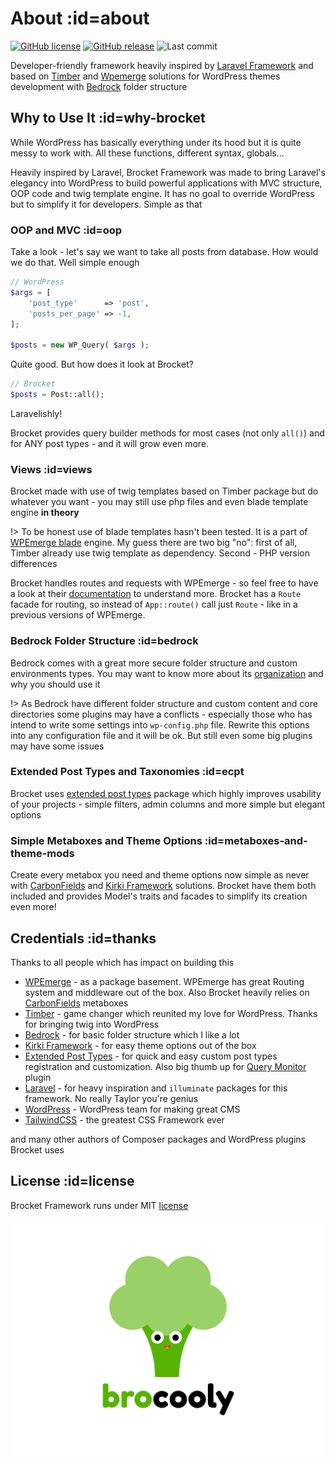 # About :id=about

[![GitHub license](https://img.shields.io/github/license/czernika/brocket)](https://github.com/czernika/brocket/blob/master/LICENSE) [![GitHub release](https://img.shields.io/github/v/release/czernika/brocket)](https://gitHub.com/czernika/brocket/releases/) ![Last commit](https://img.shields.io/github/last-commit/czernika/brocket)

Developer-friendly framework heavily inspired by [Laravel Framework](https://laravel.com/) and based on [Timber](https://timber.github.io/docs/guides/wp-integration/) and [Wpemerge](https://wpemerge.com/) solutions for WordPress themes development with [Bedrock](https://roots.io/bedrock/) folder structure

## Why to Use It :id=why-brocket

While WordPress has basically everything under its hood but it is quite messy to work with. All these functions, different syntax, globals... 

Heavily inspired by Laravel, Brocket Framework was made to bring Laravel's elegancy into WordPress to build powerful applications with MVC structure, OOP code and twig template engine. It has no goal to override WordPress but to simplify it for developers. Simple as that

### OOP and MVC :id=oop

Take a look - let's say we want to take all posts from database. How would we do that. Well simple enough

```php
// WordPress
$args = [
    'post_type'      => 'post',
    'posts_per_page' => -1,
];

$posts = new WP_Query( $args );
```

Quite good. But how does it look at Brocket?

```php
// Brocket
$posts = Post::all();
```

Laravelishly!

Brocket provides query builder methods for most cases (not only `all()`) and for ANY post types - and it will grow even more.

### Views :id=views

Brocket made with use of twig templates based on Timber package but do whatever you want - you may still use php files and even blade template engine **in theory**

!> To be honest use of blade templates hasn't been tested. It is a part of [WPEmerge blade](https://github.com/htmlburger/wpemerge-blade) engine. My guess there are two big "no": first of all, Timber already use twig template as dependency. Second - PHP version differences  

Brocket handles routes and requests with WPEmerge - so feel free to have a look at their [documentation](https://docs.wpemerge.com/#/framework/routing/request-lifecycle) to understand more. Brocket has a `Route` facade for routing, so instead of `App::route()` call just `Route` - like in a previous versions of WPEmerge. 

### Bedrock Folder Structure :id=bedrock

Bedrock comes with a great more secure folder structure and custom environments types. You may want to know more about its [organization](https://roots.io/bedrock/) and why you should use it

!> As Bedrock have different folder structure and custom content and core directories some plugins may have a conflicts - especially those who has intend to write some settings into `wp-config.php` file. Rewrite this options into any configuration file and it will be ok. But still even some big plugins may have some issues

### Extended Post Types and Taxonomies :id=ecpt

Brocket uses [extended post types](https://github.com/johnbillion/extended-cpts) package which highly improves usability of your projects - simple filters, admin columns and more simple but elegant options

### Simple Metaboxes and Theme Options :id=metaboxes-and-theme-mods

Create every metabox you need and theme options now simple as never with [CarbonFields](https://carbonfields.net/) and [Kirki Framework](https://kirki.org/) solutions. Brocket have them both included and provides Model's traits and facades to simplify its creation even more! 

## Credentials :id=thanks

Thanks to all people which has impact on building this

- [WPEmerge](https://wpemerge.com/) - as a package basement. WPEmerge has great Routing system and middleware out of the box. Also Brocket heavily relies on [CarbonFields](https://carbonfields.net/) metaboxes
- [Timber](https://timber.github.io/docs/guides/wp-integration/) - game changer which reunited my love for WordPress. Thanks for bringing twig into WordPress
- [Bedrock](https://roots.io/bedrock/) - for basic folder structure which I like a lot
- [Kirki Framework](https://kirki.org/) - for easy theme options out of the box
- [Extended Post Types](https://github.com/johnbillion/extended-cpts) - for quick and easy custom post types registration and customization. Also big thumb up for [Query Monitor](https://querymonitor.com/) plugin
- [Laravel](https://laravel.com/) - for heavy inspiration and `illuminate` packages for this framework. No really Taylor you're genius
- [WordPress](https://wordpress.org/) - WordPress team for making great CMS
- [TailwindCSS](https://tailwindcss.com/) - the greatest CSS Framework ever

and many other authors of Composer packages and WordPress plugins Brocket uses

## License :id=license

Brocket Framework runs under MIT [license](https://github.com/czernika/brocket/blob/master/LICENSE.md)

![Brocket Framework](_media/screenshot.png)